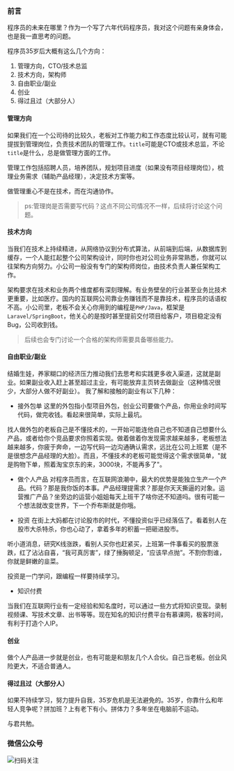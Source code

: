 ### 前言

程序员的未来在哪里？作为一个写了六年代码程序员，我对这个问题有亲身体会，也是我一直思考的问题。

程序员35岁后大概有这么几个方向：
1. 管理方向，CTO/技术总监
2. 技术方向，架构师
3. 自由职业/副业
4. 创业
5. 得过且过（大部分人）
   
#### 管理方向

如果我们在一个公司待的比较久，老板对工作能力和工作态度比较认可，就有可能提拔到管理岗位，负责技术团队的管理工作。`title`可能是CTO或技术总监，不论`title`是什么，总是做管理方面的工作。

管理工作包括招聘人员，培养团队，规划项目进度（如果没有项目经理岗位），梳理业务需求（辅助产品经理），决定技术方案等。

做管理重心不是在技术，而在沟通协作。

> ps:管理岗是否需要写代码？这点不同公司情况不一样，后续将讨论这个问题。

#### 技术方向

当我们在技术上持续精进，从网络协议到分布式算法，从前端到后端，从数据库到缓存，一个人能扛起整个公司架构设计，同时你也对公司业务非常熟悉，你就可以往架构方向努力。小公司一般没有专门的架构师岗位，由技术负责人兼任架构工作。

架构要求在技术和业务两个维度都有深刻理解。有业务壁垒的行业甚至业务比技术更重要，比如医疗。国内的互联网公司靠业务赚钱而不是靠技术，程序员的话语权不高。小公司里，老板不会关心你用到的编程是`PHP/Java`，框架是`Laravel/SpringBoot`，他关心的是按时甚至提前交付项目给客户，项目稳定没有Bug，公司收到钱。

> 后续也会专门讨论一个合格的架构师需要具备哪些能力。

#### 自由职业/副业

结婚生娃，养家糊口的经济压力推动我们去思考和实践更多收入渠道，这就是副业。如果副业收入赶上甚至超过主业，有可能放弃主页转去做副业（这种情况很少，大部分人做不好副业）。
我了解和接触的副业有以下几种：

- 接外包单
这里的外包指小型项目外包，创业公司要做个产品，你用业余时间写代码，做完收钱。看起来很简单，实际上最坑。

找人做外包的老板自己是不懂技术的，一开始可能连他自己也不知道自己想要什么产品，或者给你个竞品要求你照着实现。做着做着你发现需求越来越多，老板想法越来越多，你疲于奔命，一边写代码一边沟通确认需求，远比在公司上班累（是不是很想念产品经理的大脸）。而且，不懂技术的老板可能觉得这个需求很简单，"就是购物下单，照着淘宝京东的来，3000块，不能再多了"。

- 做个人产品
对程序员而言，在互联网浪潮中，最大的优势是能独立生产一个产品。代码？那是我你饭的本事。产品经理提需求？那是你天天撕逼的对象。运营推广产品？坐旁边的运营小姐姐每天上班干了啥你还不知道吗。很有可能一个想法就改变世界，下一个乔布斯就是你哦。

- 投资
在街上大妈都在讨论股市的时代，不懂投资似乎已经落伍了。看着别人在股市大杀特杀，你也心动了，拿着多年的积蓄一把砸进股市。

听小道消息，研究K线涨跌，看别人买你也赶紧买，上班第一件事看买的股票涨跌，红了沾沾自喜，“我可真厉害”，绿了捶胸顿足，“应该早点抛”。不割你割谁，你就是鲜嫩的韭菜。

投资是一门学问，跟编程一样要持续学习。

- 知识付费
  
当我们在互联网行业有一定经验和知名度时，可以通过一些方式将知识变现。录制视频课、写技术文章、出书等等。现在知名的知识付费平台有慕课网，极客时间，有利于打造个人IP。

#### 创业

做个人产品进一步就是创业，也有可能是和朋友几个人合伙。自己当老板。创业风险更大，不适合普通人。

#### 得过且过（大部分人）
如果不持续学习，努力提升自我，35岁危机是无法避免的。35岁，你靠什么和年轻人竞争呢？拼加班？上有老下有小。拼体力？多年坐在电脑前不运动。

与君共勉。

### 微信公众号
![扫码关注](https://tvax4.sinaimg.cn/large/a616b9a4gy1grl9d1rdpvj2076076wey.jpg)